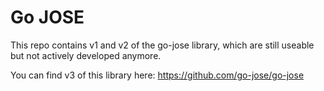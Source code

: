 # Go JOSE

This repo contains v1 and v2 of the go-jose library, which are still useable but not actively developed anymore.

You can find v3 of this library here: https://github.com/go-jose/go-jose
